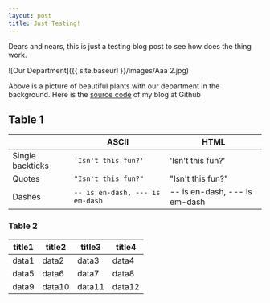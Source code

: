 ```yaml
---
layout: post
title: Just Testing!
---
```


Dears and nears, this is just a testing blog post to see how does the thing work.

![Our Department]({{ site.baseurl }}/images/Aaa 2.jpg)

Above is a picture of beautiful plants with our department in the background. Here is the [source code](https://github.com/zahanat/zahanat.github.io) of my blog at Github

## Table 1

|                |ASCII                          |HTML                         |
|----------------|-------------------------------|-----------------------------|
|Single backticks|`'Isn't this fun?'`            |'Isn't this fun?'            |
|Quotes          |`"Isn't this fun?"`            |"Isn't this fun?"            |
|Dashes          |`-- is en-dash, --- is em-dash`|-- is en-dash, --- is em-dash|


### Table 2

| title1 | title2 | title3 | title4 |
|--|--|--|--|
| data1 | data2 | data3 |data4|
|data5|data6|data7|data8|
|data9|data10|data11|data12|
